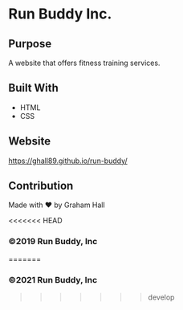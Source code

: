 # Run Buddy Inc.

## Purpose
A website that offers fitness training services.

## Built With
* HTML
* CSS

## Website
https://ghall89.github.io/run-buddy/

## Contribution
Made with ❤️ by Graham Hall

<<<<<<< HEAD
### ©️2019 Run Buddy, Inc 
=======
### ©️2021 Run Buddy, Inc 
>>>>>>> develop
